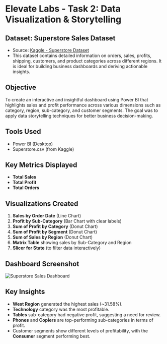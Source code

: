 # Elevate Labs - Task 2: Data Visualization & Storytelling

## Dataset: Superstore Sales Dataset
- Source: [Kaggle - Superstore Dataset](https://www.kaggle.com/datasets/vivek468/superstore-dataset-final)
- This dataset contains detailed information on orders, sales, profits, shipping, customers, and product categories across different regions. It is ideal for building business dashboards and deriving actionable insights.

## Objective
To create an interactive and insightful dashboard using Power BI that highlights sales and profit performance across various dimensions such as category, region, sub-category, and customer segments. The goal was to apply data storytelling techniques for better business decision-making.

## Tools Used
- Power BI (Desktop)
- Superstore.csv (from Kaggle)

## Key Metrics Displayed
- **Total Sales**
- **Total Profit**
- **Total Orders**

## Visualizations Created
1. **Sales by Order Date** (Line Chart)
2. **Profit by Sub-Category** (Bar Chart with clear labels)
3. **Sum of Profit by Category** (Donut Chart)
4. **Sum of Profit by Segment** (Donut Chart)
5. **Sum of Sales by Region** (Donut Chart)
6. **Matrix Table** showing sales by Sub-Category and Region
7. **Slicer for State** (to filter data interactively)

## Dashboard Screenshot
![Superstore Sales Dashboard](screenshots/Screenshot_2025-08-06_223846.png)

## Key Insights
-  **West Region** generated the highest sales (~31.58%).
-  **Technology** category was the most profitable.
-  **Tables** sub-category had negative profit, suggesting a need for review.
-  **Phones** and **Copiers** are top-performing sub-categories in terms of profit.
-  Customer segments show different levels of profitability, with the **Consumer** segment performing best.
